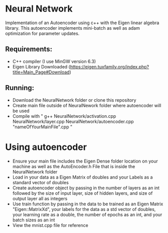 # Neural Network 
Implementation of an Autoencoder using c++ with the Eigen linear algebra library. This autoencoder implements mini-batch as well as adam optimization for parameter updates.

## Requirements:

- C++ compiler (I use MinGW version 6.3)
- Eigen Library Downloaded (https://eigen.tuxfamily.org/index.php?title=Main_Page#Download)

## Running:

- Download the NeuralNetwork folder or clone this repository
- Create main file outside of NeuralNework folder where autoencoder will be used 
- Compile with " g++ NeuralNetwork/activation.cpp NeuralNetwork/layer.cpp NeuralNetwork/autoencoder.cpp "nameOfYourMainFile".cpp "

# Using autoencoder

- Ensure your main file includes the Eigen Dense folder location on your machine as well as the AutoEncoder.h File that is inside the NeuralNetwork folder
- Load in your data as a Eigen Matrix of doubles and your Labels as a standard vector of doubles
- Create autoencoder object by passing in the number of layers as an int followed by the size of input layer, size of hidden layers, and size of output layer all as integers
- Use train function by passing in the data to be trained as an Eigen Matrix "Eigen::MatrixXd", your labels for the data as a std vector of doubles,
    your learning rate as a double, the number of epochs as an int, and your batch sizes as an int
- View the mnist.cpp file for reference




